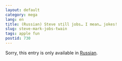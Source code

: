 ```yaml
---
layout: default
category: mega
lang: en
title: (Russian) Steve still jobs… I mean… jokes!
slug: steve-mark-jobs-twain
tags: apple fun 
postid: 730
---
```

<p>Sorry, this entry is only available in <a href="http://mega.genn.org/export/getposts.php">Russian</a>.</p>